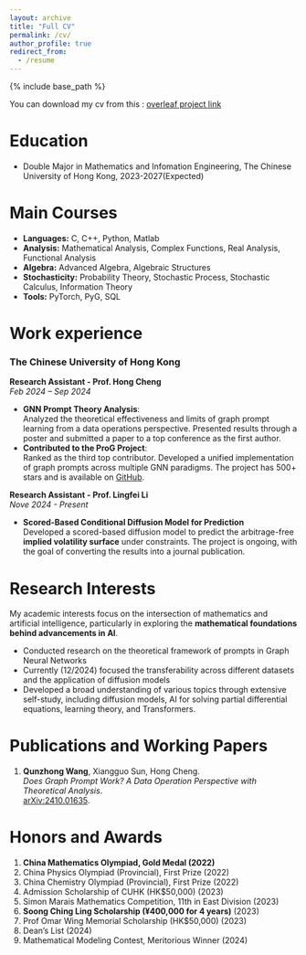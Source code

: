 ```yaml
---
layout: archive
title: "Full CV"
permalink: /cv/
author_profile: true
redirect_from:
  - /resume
---
```


{% include base_path %}


You can download my cv from this : [overleaf project link](https://www.overleaf.com/read/xdvcvgwvkqrv#5c3266)

Education
======
* Double Major in Mathematics and Infomation Engineering, The Chinese University of Hong Kong, 2023-2027(Expected)


Main Courses
=====

- **Languages:** C, C++, Python, Matlab  
- **Analysis:** Mathematical Analysis, Complex Functions, Real Analysis, Functional Analysis  
- **Algebra:** Advanced Algebra, Algebraic Structures  
- **Stochasticity:** Probability Theory, Stochastic Process, Stochastic Calculus, Information Theory
- **Tools:** PyTorch, PyG, SQL  

Work experience
=====

### The Chinese University of Hong Kong  
**Research Assistant - Prof. Hong Cheng**  
*Feb 2024 – Sep 2024*  

- **GNN Prompt Theory Analysis**:  
  Analyzed the theoretical effectiveness and limits of graph prompt learning from a data operations perspective. Presented results through a poster and submitted a paper to a top conference as the first author.  
- **Contributed to the ProG Project**:  
  Ranked as the third top contributor. Developed a unified implementation of graph prompts across multiple GNN paradigms. The project has 500+ stars and is available on [GitHub](https://github.com/sheldonresearch/ProG).

**Research Assistant - Prof. Lingfei Li**  
*Nove 2024 - Present*

- **Scored-Based Conditional Diffusion Model for Prediction**  
  Developed a scored-based diffusion model to predict the arbitrage-free **implied volatility surface** under constraints. The project is ongoing, with the goal of converting the results into a journal publication.

Research Interests
=====

My academic interests focus on the intersection of mathematics and artificial intelligence, particularly in exploring the **mathematical foundations behind advancements in AI**.

- Conducted research on the theoretical framework of prompts in Graph Neural Networks
- Currently (12/2024) focused the transferability across different datasets and the application of diffusion models 
- Developed a broad understanding of various topics through extensive self-study, including diffusion models, AI for solving partial differential equations, learning theory, and Transformers.  


Publications and Working Papers
=====

1. **Qunzhong Wang**, Xiangguo Sun, Hong Cheng.  
   *Does Graph Prompt Work? A Data Operation Perspective with Theoretical Analysis*.  
   [arXiv:2410.01635](https://arxiv.org/abs/2410.01635).
  
Honors and Awards
=====

1. **China Mathematics Olympiad, Gold Medal (2022)**  
2. China Physics Olympiad (Provincial), First Prize (2022)  
3. China Chemistry Olympiad (Provincial), First Prize (2022)  
4. Admission Scholarship of CUHK (HK$50,000) (2023)  
5. Simon Marais Mathematics Competition, 11th in East Division (2023)  
6. **Soong Ching Ling Scholarship (¥400,000 for 4 years)** (2023)  
7. Prof Omar Wing Memorial Scholarship (HK$50,000) (2023)  
8. Dean’s List (2024)  
9. Mathematical Modeling Contest, Meritorious Winner (2024)  
